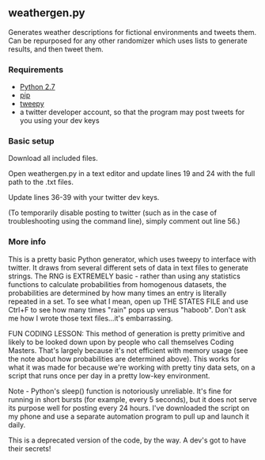 ## weathergen.py
Generates weather descriptions for fictional environments and tweets them. Can be repurposed for any other randomizer which uses lists to generate results, and then tweet them.

### Requirements
  - [Python 2.7](https://www.python.org/downloads/release/python-2710/)
  - [pip](https://pypi.org/project/pip/) 
  - [tweepy](https://github.com/tweepy/tweepy)
  - a twitter developer account, so that the program may post tweets for you using your dev keys

### Basic setup
Download all included files. 

Open weathergen.py in a text editor and update lines 19 and 24 with the full path to the .txt files.

Update lines 36-39 with your twitter dev keys.

(To temporarily disable posting to twitter (such as in the case of troubleshooting using the command line), simply comment out line 56.)

### More info

This is a pretty basic Python generator, which uses tweepy to interface with twitter. It draws from several different sets of data in text files to generate strings. The RNG is EXTREMELY basic - rather than using any statistics functions to calculate probabilities from homogenous datasets, the probabilities are determined by how many times an entry is literally repeated in a set. To see what I mean, open up THE STATES FILE and use Ctrl+F to see how many times "rain" pops up versus "haboob". Don't ask me how I wrote those text files...it's embarrassing.

FUN CODING LESSON: This method of generation is pretty primitive and likely to be looked down upon by people who call themselves Coding Masters. That's largely because it's not efficient with memory usage (see the note about how probabilities are determined above). This works for what it was made for because we're working with pretty tiny data sets, on a script that runs once per day in a pretty low-key environment.

Note - Python's sleep() function is notoriously unreliable. It's fine for running in short bursts (for example, every 5 seconds), but it does not serve its purpose well for posting every 24 hours. I've downloaded the script on my phone and use a separate automation program to pull up and launch it daily.

This is a deprecated version of the code, by the way. A dev's got to have their secrets!
